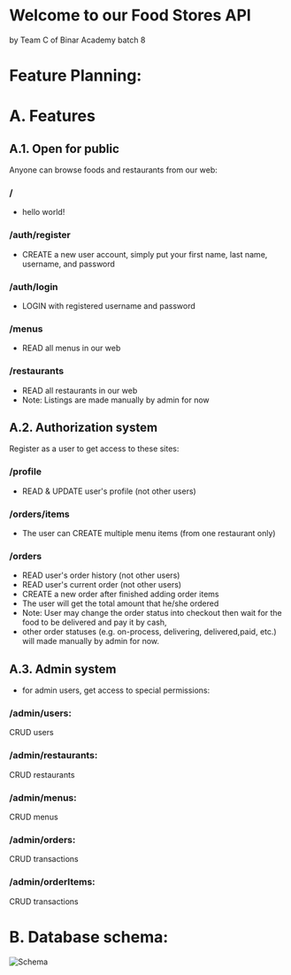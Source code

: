 # Welcome to our Food Stores API
by Team C of Binar Academy batch 8

# Feature Planning:
# A. Features
## A.1. Open for public
Anyone can browse foods and restaurants from our web:
### **/**
- hello world!
### **/auth/register**
- CREATE a new user account, simply put your first name, last name, username, and password
### **/auth/login**
- LOGIN with registered username and password
### **/menus**
- READ all menus in our web
### **/restaurants**
- READ all restaurants in our web
- Note: Listings are made manually by admin for now


## A.2. Authorization system
Register as a user to get access to these sites:
### **/profile**
- READ & UPDATE user's profile (not other users)
### **/orders/items**
- The user can CREATE multiple menu items (from one restaurant only)
### **/orders**
- READ user's order history (not other users)
- READ user's current order (not other users)
- CREATE a new order after finished adding order items
- The user will get the total amount that he/she ordered
- Note: User may change the order status into checkout then wait for the food to be delivered and pay it by cash,
- other order statuses (e.g. on-process, delivering, delivered,paid, etc.) will made manually by admin for now.

## A.3. Admin system
- for admin users, get access to special permissions:
### **/admin/users**:
CRUD  users
### **/admin/restaurants**:
CRUD  restaurants
### **/admin/menus**:
CRUD menus
### **/admin/orders**:
CRUD transactions
### **/admin/orderItems**:
CRUD transactions


# B. Database schema:
<img src="https://i.ibb.co/txCPw14/Schema.png" alt="Schema" border="0">
